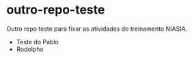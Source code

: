 # outro-repo-teste
Outro repo teste para fixar as atividades do treinamento NIASIA.
 
 - Teste do Pablo
 - Rodolpho 